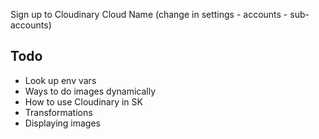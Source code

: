Sign up to Cloudinary
Cloud Name (change in settings - accounts - sub-accounts)
 

## Todo
- Look up env vars
- Ways to do images dynamically
- How to use Cloudinary in SK
- Transformations
- Displaying images